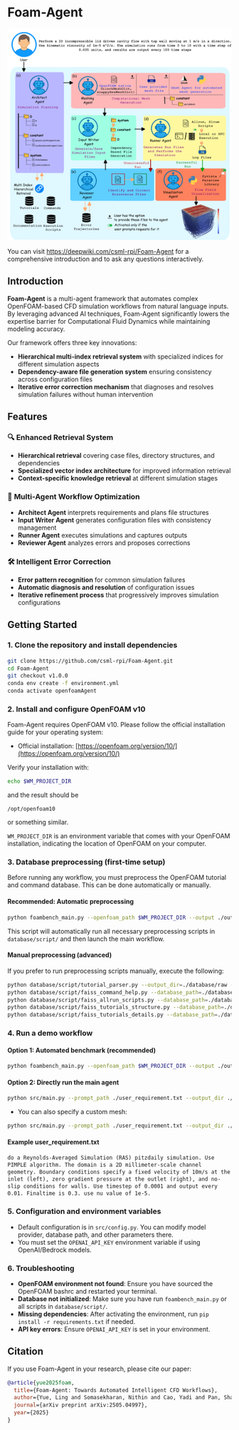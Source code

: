 # Foam-Agent

<p align="center">
  <img src="overview.png" alt="Foam-Agent System Architecture" width="600">
</p>

You can visit https://deepwiki.com/csml-rpi/Foam-Agent for a comprehensive introduction and to ask any questions interactively.

## Introduction
**Foam-Agent** is a multi-agent framework that automates complex OpenFOAM-based CFD simulation workflows from natural language inputs. By leveraging advanced AI techniques, Foam-Agent significantly lowers the expertise barrier for Computational Fluid Dynamics while maintaining modeling accuracy.

Our framework offers three key innovations:
- **Hierarchical multi-index retrieval system** with specialized indices for different simulation aspects
- **Dependency-aware file generation system** ensuring consistency across configuration files
- **Iterative error correction mechanism** that diagnoses and resolves simulation failures without human intervention

## Features
### 🔍 **Enhanced Retrieval System**
- **Hierarchical retrieval** covering case files, directory structures, and dependencies
- **Specialized vector index architecture** for improved information retrieval
- **Context-specific knowledge retrieval** at different simulation stages

### 🤖 **Multi-Agent Workflow Optimization**
- **Architect Agent** interprets requirements and plans file structures
- **Input Writer Agent** generates configuration files with consistency management
- **Runner Agent** executes simulations and captures outputs
- **Reviewer Agent** analyzes errors and proposes corrections

### 🛠️ **Intelligent Error Correction**
- **Error pattern recognition** for common simulation failures
- **Automatic diagnosis and resolution** of configuration issues
- **Iterative refinement process** that progressively improves simulation configurations

## Getting Started

### 1. Clone the repository and install dependencies

```bash
git clone https://github.com/csml-rpi/Foam-Agent.git
cd Foam-Agent
git checkout v1.0.0
conda env create -f environment.yml
conda activate openfoamAgent
```

### 2. Install and configure OpenFOAM v10

Foam-Agent requires OpenFOAM v10. Please follow the official installation guide for your operating system:

- Official installation: [https://openfoam.org/version/10/](https://openfoam.org/version/10/)

Verify your installation with:

```bash
echo $WM_PROJECT_DIR
```
and the result should be
```
/opt/openfoam10
```
or something similar.

`WM_PROJECT_DIR` is an environment variable that comes with your OpenFOAM installation, indicating the location of OpenFOAM on your computer.

### 3. Database preprocessing (first-time setup)

Before running any workflow, you must preprocess the OpenFOAM tutorial and command database. This can be done automatically or manually.

#### Recommended: Automatic preprocessing

```bash
python foambench_main.py --openfoam_path $WM_PROJECT_DIR --output ./output --prompt_path ./user_requirement.txt
```

This script will automatically run all necessary preprocessing scripts in `database/script/` and then launch the main workflow.

#### Manual preprocessing (advanced)

If you prefer to run preprocessing scripts manually, execute the following:

```bash
python database/script/tutorial_parser.py --output_dir=./database/raw --wm_project_dir=$WM_PROJECT_DIR
python database/script/faiss_command_help.py --database_path=./database
python database/script/faiss_allrun_scripts.py --database_path=./database
python database/script/faiss_tutorials_structure.py --database_path=./database
python database/script/faiss_tutorials_details.py --database_path=./database
```

### 4. Run a demo workflow

#### Option 1: Automated benchmark (recommended)

```bash
python foambench_main.py --openfoam_path $WM_PROJECT_DIR --output ./output --prompt_path ./user_requirement.txt
```

#### Option 2: Directly run the main agent

```bash
python src/main.py --prompt_path ./user_requirement.txt --output_dir ./output
```

- You can also specify a custom mesh:

```bash
python src/main.py --prompt_path ./user_requirement.txt --output_dir ./output --custom_mesh_path ./my_mesh.msh
```

#### Example user_requirement.txt

```
do a Reynolds-Averaged Simulation (RAS) pitzdaily simulation. Use PIMPLE algorithm. The domain is a 2D millimeter-scale channel geometry. Boundary conditions specify a fixed velocity of 10m/s at the inlet (left), zero gradient pressure at the outlet (right), and no-slip conditions for walls. Use timestep of 0.0001 and output every 0.01. Finaltime is 0.3. use nu value of 1e-5.
```

### 5. Configuration and environment variables

- Default configuration is in `src/config.py`. You can modify model provider, database path, and other parameters there.
- You must set the `OPENAI_API_KEY` environment variable if using OpenAI/Bedrock models.

### 6. Troubleshooting

- **OpenFOAM environment not found**: Ensure you have sourced the OpenFOAM bashrc and restarted your terminal.
- **Database not initialized**: Make sure you have run `foambench_main.py` or all scripts in `database/script/`.
- **Missing dependencies**: After activating the environment, run `pip install -r requirements.txt` if needed.
- **API key errors**: Ensure `OPENAI_API_KEY` is set in your environment.

## Citation
If you use Foam-Agent in your research, please cite our paper:
```bibtex
@article{yue2025foam,
  title={Foam-Agent: Towards Automated Intelligent CFD Workflows},
  author={Yue, Ling and Somasekharan, Nithin and Cao, Yadi and Pan, Shaowu},
  journal={arXiv preprint arXiv:2505.04997},
  year={2025}
}
```
